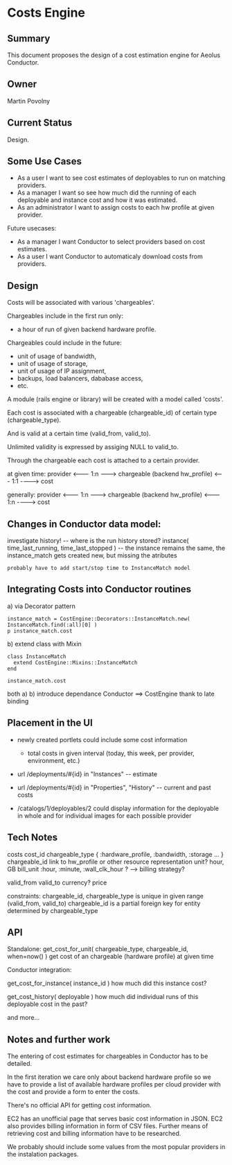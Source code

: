 Costs Engine
============

Summary
-------
This document proposes the design of a cost estimation engine for Aeolus Conductor.

Owner
-----
Martin Povolny

Current Status
--------------

Design.

Some Use Cases
--------------

* As a user I want to see cost estimates of deployables to run on matching providers.
* As a manager I want so see how much did the running of each deployable and instance cost and how it was estimated. 
* As an administrator I want to assign costs to each hw profile at given provider.

Future usecases: 
* As a manager I want Conductor to select providers based on cost estimates.
* As a user I want Conductor to automaticaly download costs from providers.

Design
------

Costs will be associated with various 'chargeables'. 

Chargeables include in the first run only:
  * a hour of run of given backend hardware profile.

Chargeables could include in the future:
  * unit of usage of bandwidth,
  * unit of usage of storage,
  * unit of usage of IP assignment,
  * backups, load balancers, dababase access,
  * etc.

A module (rails engine or library) will be created with a model called 'costs'. 

Each cost is associated with a chargeable (chargeable_id) of certain type (chargeable_type).

And is valid at a certain time (valid_from, valid_to). 

Unlimited validity is expressed by assiging NULL to valid_to.

Through the chargeable each cost is attached to a certain provider.

at given time:
provider <--- 1:n ---> chargeable (backend hw_profile) <--- 1:1 ----> cost

generally:
provider <--- 1:n ---> chargeable (backend hw_profile) <--- 1:n ----> cost

 Changes in Conductor data model:
 --------------------------------

  investigate history! -- 
	where is the run history stored?
		instance( time_last_running, time_last_stopped ) -- the instance remains the same, the 
		instance_match gets created new, but missing the atributes

	probably have to add start/stop time to InstanceMatch model

  
 Integrating Costs into Conductor routines
 -----------------------------------------
 
 a) via Decorator pattern

	instance_match = CostEngine::Decorators::InstanceMatch.new( InstanceMatch.find(:all)[0] )
	p instance_match.cost
 
 b) extend class with Mixin
	
	class InstanceMatch
	  extend CostEngine::Mixins::InstanceMatch
	end

	instance_match.cost

 both a) b) introduce dependance Conductor ==> CostEngine thank to late binding
	

Placement in the UI
-------------------

* newly created portlets could include some cost information
  * total costs in given interval (today, this week, per provider, environment, etc.)

* url /deployments/#{id} in "Instances" -- estimate
* url /deployments/#{id} in "Properties", "History" -- current and past costs

* /catalogs/1/deployables/2 could display information for the deployable in whole and 
  for individual images for each possible provider


Tech Notes
----------

 costs
   cost_id
   chargeable_type  { :hardware_profile, :bandwidth, :storage ... }
   chargeable_id    link to hw_profile or other resource representation
   unit?	    hour, GB
   bill_unit	    :hour, :minute, :wall_clk_hour ?	--> billing strategy?
	
   valid_from
   valid_to
   currency?
   price

 constraints:
   chargeable_id, chargeable_type is unique in given range (valid_from, valid_to)
   chargeable_id is a partial foreign key for entity determined by chargeable_type


API
---

 Standalone: 
  get_cost_for_unit( chargeable_type, chargeable_id, when=now() ) 
    get cost of an chargeable (hardware profile) at given time

 Conductor integration:

  get_cost_for_instance( instance_id )
    how much did this instance cost?
  
  get_cost_history( deployable )
    how much did individual runs of this deployable cost in the past?

  and more...

Notes and further work
----------------------

The entering of cost estimates for chargeables in Conductor has to be detailed. 

In the first iteration we care only about backend hardware profile so we have
to provide a list of available hardware profiles per cloud provider with the
cost and provide a form to enter the costs.

There's no official API for getting cost information.

EC2 has an unofficial page that serves basic cost information in JSON. EC2 also
provides billing information in form of CSV files. Further means of retrieving
cost and billing information have to be researched.

We probably should include some values from the most popular providers in the
instalation packages.

